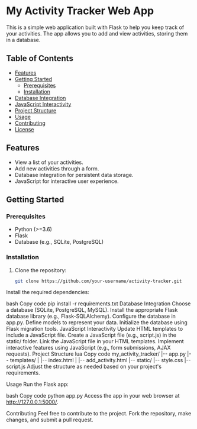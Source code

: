 # My Activity Tracker Web App

This is a simple web application built with Flask to help you keep track of your activities. The app allows you to add and view activities, storing them in a database.

## Table of Contents
- [Features](#features)
- [Getting Started](#getting-started)
  - [Prerequisites](#prerequisites)
  - [Installation](#installation)
- [Database Integration](#database-integration)
- [JavaScript Interactivity](#javascript-interactivity)
- [Project Structure](#project-structure)
- [Usage](#usage)
- [Contributing](#contributing)
- [License](#license)

## Features

- View a list of your activities.
- Add new activities through a form.
- Database integration for persistent data storage.
- JavaScript for interactive user experience.

## Getting Started

### Prerequisites

- Python (>=3.6)
- Flask
- Database (e.g., SQLite, PostgreSQL)

### Installation

1. Clone the repository:

   ```bash
   git clone https://github.com/your-username/activity-tracker.git
Install the required dependencies:

bash
Copy code
pip install -r requirements.txt
Database Integration
Choose a database (SQLite, PostgreSQL, MySQL).
Install the appropriate Flask database library (e.g., Flask-SQLAlchemy).
Configure the database in app.py.
Define models to represent your data.
Initialize the database using Flask migration tools.
JavaScript Interactivity
Update HTML templates to include a JavaScript file.
Create a JavaScript file (e.g., script.js) in the static/ folder.
Link the JavaScript file in your HTML templates.
Implement interactive features using JavaScript (e.g., form submissions, AJAX requests).
Project Structure
lua
Copy code
my_activity_tracker/
|-- app.py
|-- templates/
|   |-- index.html
|   |-- add_activity.html
|-- static/
    |-- style.css
    |-- script.js
Adjust the structure as needed based on your project's requirements.

Usage
Run the Flask app:

bash
Copy code
python app.py
Access the app in your web browser at http://127.0.0.1:5000/.

Contributing
Feel free to contribute to the project. Fork the repository, make changes, and submit a pull request.
